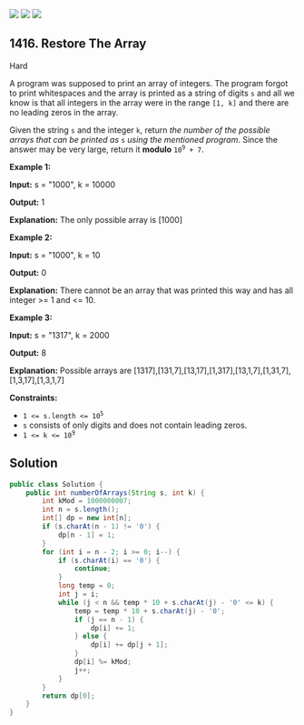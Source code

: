 [![](https://img.shields.io/github/stars/javadev/LeetCode-in-Java?label=Stars&style=flat-square)](https://github.com/javadev/LeetCode-in-Java)
[![](https://img.shields.io/github/forks/javadev/LeetCode-in-Java?label=Fork%20me%20on%20GitHub%20&style=flat-square)](https://github.com/javadev/LeetCode-in-Java/fork)
[![](https://img.shields.io/badge/-LeetCode%20in%20Kotlin-blue?style=flat-square)](https://github.com/javadev/LeetCode-in-Kotlin)

## 1416\. Restore The Array

Hard

A program was supposed to print an array of integers. The program forgot to print whitespaces and the array is printed as a string of digits `s` and all we know is that all integers in the array were in the range `[1, k]` and there are no leading zeros in the array.

Given the string `s` and the integer `k`, return _the number of the possible arrays that can be printed as_ `s` _using the mentioned program_. Since the answer may be very large, return it **modulo** <code>10<sup>9</sup> + 7</code>.

**Example 1:**

**Input:** s = "1000", k = 10000

**Output:** 1

**Explanation:** The only possible array is [1000]

**Example 2:**

**Input:** s = "1000", k = 10

**Output:** 0

**Explanation:** There cannot be an array that was printed this way and has all integer >= 1 and <= 10.

**Example 3:**

**Input:** s = "1317", k = 2000

**Output:** 8

**Explanation:** Possible arrays are [1317],[131,7],[13,17],[1,317],[13,1,7],[1,31,7],[1,3,17],[1,3,1,7]

**Constraints:**

*   <code>1 <= s.length <= 10<sup>5</sup></code>
*   `s` consists of only digits and does not contain leading zeros.
*   <code>1 <= k <= 10<sup>9</sup></code>

## Solution

```java
public class Solution {
    public int numberOfArrays(String s, int k) {
        int kMod = 1000000007;
        int n = s.length();
        int[] dp = new int[n];
        if (s.charAt(n - 1) != '0') {
            dp[n - 1] = 1;
        }
        for (int i = n - 2; i >= 0; i--) {
            if (s.charAt(i) == '0') {
                continue;
            }
            long temp = 0;
            int j = i;
            while (j < n && temp * 10 + s.charAt(j) - '0' <= k) {
                temp = temp * 10 + s.charAt(j) - '0';
                if (j == n - 1) {
                    dp[i] += 1;
                } else {
                    dp[i] += dp[j + 1];
                }
                dp[i] %= kMod;
                j++;
            }
        }
        return dp[0];
    }
}
```